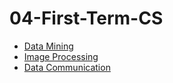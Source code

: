 # 04-First-Term-CS

- [Data Mining](data-mining.md)
- [Image Processing](image-processing.md)
- [Data Communication](data-communication.md)